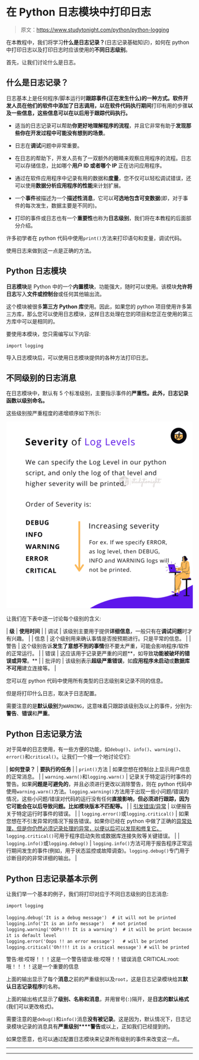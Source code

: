 # 在 Python 日志模块中打印日志

> 原文：<https://www.studytonight.com/python/python-logging>

在本教程中，我们将学习**什么是日志记录？**(日志记录基础知识)，如何在 python 中打印日志以及打印日志时应该使用的**不同日志级别**。

首先，让我们讨论什么是日志。

## 什么是日志记录？

日志基本上是任何程序/脚本运行时**跟踪事件(正在发生什么)的一种方式。软件开发人员在他们的软件中添加了日志调用，以在软件代码执行期间**打印有用的步骤**以及一些信息，这些信息可以在以后用于跟踪代码执行。**

*   适当的日志记录可以帮助**你更好地理解程序的流程**，并且它非常有助于**发现那些你在开发过程中可能没有想到的场景**。

*   日志在**调试**问题中非常重要。

*   在日志的帮助下，开发人员有了一双额外的眼睛来观察应用程序的流程。日志可以存储信息，比如哪个**用户 ID 或者哪个 IP** 正在访问应用程序。

*   通过在软件应用程序中记录有用的数据和**度量**，您不仅可以轻松调试错误，还可以使用**数据分析应用程序的性能**来计划扩展。

*   一个**事件**被描述为一个**描述性消息**，它可以**可选地包含可变数据**(即，对于事件的每次发生，数据主要是不同的)。

*   打印的事件或日志也有一个**重要性**也称为**日志级别**，我们将在本教程的后面部分介绍。

许多初学者在 python 代码中使用`print()`方法来打印语句和变量，调试代码。

使用日志来做到这一点是正确的方法。

## Python 日志模块

**日志模块**是 Python 中的一个**内置模块**，功能强大，随时可以使用。该模块**允许将日志**写入**文件或控制台**或任何其他输出流。

这个模块被很多**第三方 Python 库**使用。因此，如果您的 python 项目使用许多第三方库，那么您可以使用日志模块，这样日志处理在您的项目和您正在使用的第三方库中可以是相同的。

要使用本模块，您只需编写以下内容:

```
import logging
```

导入日志模块后，可以使用日志模块提供的各种方法打印日志。

## 不同级别的日志消息

在日志模块中，默认有 5 个标准级别，主要指示事件的**严重性。此外，日志记录函数以级别命名。**

这些级别按严重程度的递增顺序如下所示:

![python log level severity](img/6b324096d900c1d3ca2c8e16cccf107b.png)

让我们在下表中逐一讨论每个级别的含义:

| **级** | **使用时间** |
| 调试 | 该级别主要用于提供**详细信息**，一般只有在**调试问题**时才有兴趣。 |
| 信息 | 这个级别用来确认事情是否按预期进行。只是平常的信息。 |
| 警告 | 这个级别告诉**发生了意想不到的事情**但不要太严重，可能会影响程序/软件的正常运行。 |
| 错误 | 这应该用于记录更严重的问题**，如导致**功能被破坏的错误或异常**。** |
| 批评的 | 该级别表示**超级严重错误**，如**应用程序未启动**或**数据库不可用**建立连接等。 |

您可以在 python 代码中使用所有类型的日志级别来记录不同的信息。

但是将打印什么日志，取决于日志配置。

需要注意的是**默认级别**为`WARNING`，这意味着只跟踪该级别及以上的事件，分别为:**警告**、**错误**和**严重**。

## Python 日志记录方法

对于简单的日志使用，有一些方便的功能，如`debug()`、`info()`、`warning()`、`error()`和`critical()`。让我们一个接一个地讨论它们:

| **如何登录？** | **要执行的任务** |
| `print()`方法 | 如果您想在控制台上显示用户信息的正常消息。 |
| `warning.warn()`和`logging.warn()` | 记录关于特定运行时事件的警告。如果**问题是可避免的**，并且必须进行更改以消除警告，则在 python 代码中使用`warning.warn()`方法。`logging.warning()`方法用于出现一些小问题/错误的情况，这些小问题/错误对代码的运行没有任何**直接影响，但必须进行跟踪，因为它可能会在以后导致问题。比如模块版本不匹配等。** |
| [引发错误/异常](/python/introduction-to-error-exception-python) | 以便报告关于特定运行时事件的错误。 |
| `logging.error()`或`logging.critical()` | 如果您想在不引发异常的情况下报告错误。如果你已经在 python 中做了正确的[异常处理，但是你仍然必须记录处理的异常，以便以后可以发现和修复它。](/python/exception-handling-python)`logging.critical()`可用于程序启动失败或数据库连接失败等关键错误。 |
| `logging.info()`或`logging.debug()` | `logging.info()`方法可用于报告程序正常运行期间发生的事件(例如，用于状态监控或故障调查)。`logging.debug()`专门用于诊断目的的非常详细的输出。 |

## Python 日志记录基本示例

让我们举一个基本的例子，我们将打印对应于不同日志级别的日志消息:

```
import logging

logging.debug('It is a debug message')	# it will not be printed
logging.info('It is an info message')	# not printed
logging.warning('OOPs!!! It is a warning')	# it will be print because it is default level
logging.error('Oops !! an error message')	# will be printed 
logging.critical('Oh!!!! it is a critical message')	# will be printed
```

警告:根:哎呀！！！这是一个警告错误:根:哎呀！！错误消息 CRITICAL:root:哦！！！！这是一个重要的信息

上面的输出显示了每个**消息**之前的严重级别以及`root`，这是日志记录模块给其**默认日志记录程序**的名称。

上面的输出格式显示了**级别、名称和消息**，并用冒号(`:`)隔开，是**日志的默认格式**(我们可以更改格式)。

需要注意的是`debug()`和`info()`消息**没有被记录**。这是因为，默认情况下，日志记录模块记录的消息具有**严重级别****警告**或以上，正如我们已经提到的。

如果您愿意，也可以通过配置日志模块来记录所有级别的事件来改变这一点。

* * *

* * *
